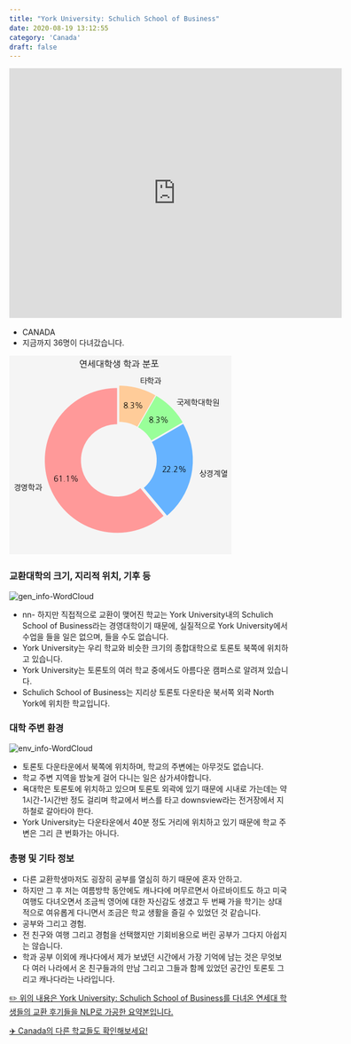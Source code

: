 ```yaml
---
title: "York University: Schulich School of Business"
date: 2020-08-19 13:12:55
category: 'Canada'
draft: false
---
```


<iframe
width="600"
height="450"
frameborder="0" style="border:0"
src="https://www.google.com/maps/embed/v1/place?key=AIzaSyC9e1AME-pVmWC4hBpFdu5S4dKzyepa3HQ&q=York+University:+Schulich+School+of+Business&center=43.773227,-79.498257&zoom=14" allowfullscreen>
</iframe>

* CANADA
* 지금까지 36명이 다녀갔습니다. 

![department-info](../plots/CA000020.png)
### 교환대학의 크기, 지리적 위치, 기후 등
![gen_info-WordCloud](../univ_wordclouds_okt/gen_info/CA000020_gen_info_okt.png)

* nn- 하지만 직접적으로 교환이 맺어진 학교는 York University내의 Schulich School of Business라는 경영대학이기 때문에, 실질적으로 York University에서 수업을 들을 일은 없으며, 들을 수도 없습니다.
* York University는 우리 학교와 비슷한 크기의 종합대학으로 토론토 북쪽에 위치하고 있습니다.
* York University는 토론토의 여러 학교 중에서도 아름다운 캠퍼스로 알려져 있습니다.
* Schulich School of Business는 지리상 토론토 다운타운 북서쪽 외곽 North York에 위치한 학교입니다.


### 대학 주변 환경

![env_info-WordCloud](../univ_wordclouds_okt/env_info/CA000020_env_info_okt.png)

* 토론토 다운타운에서 북쪽에 위치하며, 학교의 주변에는 아무것도 없습니다.
* 학교 주변 지역을 밤늦게 걸어 다니는 일은 삼가셔야합니다.
* 욕대학은 토론토에 위치하고 있으며 토론토 외곽에 있기 때문에 시내로 가는데는 약 1시간-1시간반 정도 걸리며 학교에서 버스를 타고 downsview라는 전거장에서 지하철로 갈아타야 한다.
* York University는 다운타운에서 40분 정도 거리에 위치하고 있기 때문에 학교 주변은 그리 큰 번화가는 아니다.


### 총평 및 기타 정보 
* 다른 교환학생마저도 굉장히 공부를 열심히 하기 때문에 혼자 안하고.
* 하지만 그 후 저는 여름방학 동안에도 캐나다에 머무르면서 아르바이트도 하고 미국 여행도 다녀오면서 조금씩 영어에 대한 자신감도 생겼고 두 번째 가을 학기는 상대적으로 여유롭게 다니면서 조금은 학교 생활을 즐길 수 있었던 것 같습니다.
* 공부와 그리고 경험.
* 전 친구와 여행 그리고 경험을 선택했지만 기회비용으로 버린 공부가 그다지 아쉽지는 않습니다.
* 학과 공부 이외에 캐나다에서 제가 보냈던 시간에서 가장 기억에 남는 것은 무엇보다 여러 나라에서 온 친구들과의 만남 그리고 그들과 함께 있었던 공간인 토론토 그리고 캐나다라는 나라입니다.


[✏️ 위의 내용은 York University: Schulich School of Business를 다녀온 연세대 학생들의 교환 후기들을 NLP로 가공한 요약본입니다.](http://oia.yonsei.ac.kr/partner/expReport.asp?ucode=CA000020&bgbn=A)

[✈️ Canada의 다른 학교들도 확인해보세요!](https://yonsei-exchange.netlify.app/?category=Canada)
